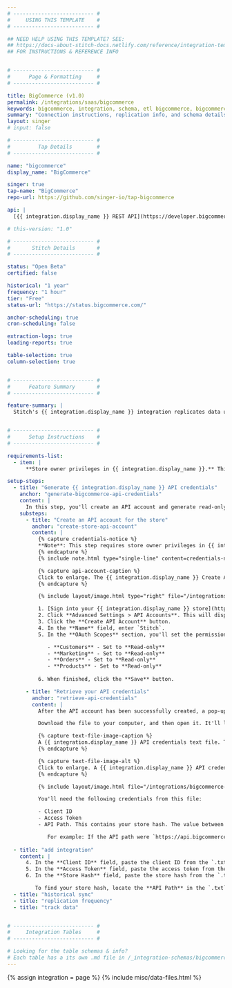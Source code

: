 ```yaml
---
# -------------------------- #
#     USING THIS TEMPLATE    #
# -------------------------- #

## NEED HELP USING THIS TEMPLATE? SEE:
## https://docs-about-stitch-docs.netlify.com/reference/integration-templates/saas/
## FOR INSTRUCTIONS & REFERENCE INFO


# -------------------------- #
#      Page & Formatting     #
# -------------------------- #

title: BigCommerce (v1.0)
permalink: /integrations/saas/bigcommerce
keywords: bigcommerce, integration, schema, etl bigcommerce, bigcommerce etl, bigcommerce schema
summary: "Connection instructions, replication info, and schema details for Stitch's BigCommerce integration."
layout: singer
# input: false

# -------------------------- #
#         Tap Details        #
# -------------------------- #

name: "bigcommerce"
display_name: "BigCommerce"

singer: true 
tap-name: "BigCommerce"
repo-url: https://github.com/singer-io/tap-bigcommerce

api: |
  [{{ integration.display_name }} REST API](https://developer.bigcommerce.com/){:target="new"}

# this-version: "1.0"

# -------------------------- #
#       Stitch Details       #
# -------------------------- #

status: "Open Beta"
certified: false

historical: "1 year"
frequency: "1 hour"
tier: "Free"
status-url: "https://status.bigcommerce.com/"

anchor-scheduling: true
cron-scheduling: false

extraction-logs: true
loading-reports: true

table-selection: true
column-selection: true


# -------------------------- #
#      Feature Summary       #
# -------------------------- #

feature-summary: |
  Stitch's {{ integration.display_name }} integration replicates data using the {{ integration.api | flatify }}. Refer to the [Schema](#schema) section for a list of objects available for replication.


# -------------------------- #
#      Setup Instructions    #
# -------------------------- #

requirements-list:
  - item: |
      **Store owner privileges in {{ integration.display_name }}.** This is required to create an API account, which will generate {{ integration.display_name }} API credentials. In {{ integration.display_name }}, [only store owners can create API accounts](https://developer.bigcommerce.com/api-docs/getting-started/authentication){:target="new"}.

setup-steps:
  - title: "Generate {{ integration.display_name }} API credentials"
    anchor: "generate-bigcommerce-api-credentials"
    content: |
      In this step, you'll create an API account and generate read-only API credentials for the {{ integration.display_name }} store you want to connect to Stitch.
    substeps:
      - title: "Create an API account for the store"
        anchor: "create-store-api-account"
        content: |
          {% capture credentials-notice %}
          **Note**: This step requires store owner privileges in {{ integration.display_name }}.
          {% endcapture %}
          {% include note.html type="single-line" content=credentials-notice %}

          {% capture api-account-caption %}
          Click to enlarge. The {{ integration.display_name }} Create API Account page, with required permissions highlighted.
          {% endcapture %}

          {% include layout/image.html type="right" file="/integrations/bigcommerce-api-permissions.png" max-width="350" alt=api-account-caption enlarge=true %}

          1. [Sign into your {{ integration.display_name }} store](https://login.bigcommerce.com/login){:target="new"} as the store owner.
          2. Click **Advanced Settings > API Accounts**. This will display the Store API Accounts page.
          3. Click the **Create API Account** button.
          4. In the **Name** field, enter `Stitch`.
          5. In the **OAuth Scopes** section, you'll set the permissions that Stitch has. Define the following fields:

             - **Customers** - Set to **Read-only**
             - **Marketing** - Set to **Read-only**
             - **Orders** - Set to **Read-only**
             - **Products** - Set to **Read-only**
             
          6. When finished, click the **Save** button.

      - title: "Retrieve your API credentials"
        anchor: "retrieve-api-credentials"
        content: |
          After the API account has been successfully created, a pop-up will display and you'll be prompted to download a `.txt` file containing the API credentials. **If you aren't prompted to download the `.txt` file or you encounter other issues**, [contact {{ integration.display_name }} support](https://support.bigcommerce.com/s/){:target="new"}.

          Download the file to your computer, and then open it. It'll look similar to the following:

          {% capture text-file-image-caption %}
          A {{ integration.display_name }} API credentials text file. The highlighted portion of the API path is the store hash.
          {% endcapture %}

          {% capture text-file-image-alt %}
          Click to enlarge. A {{ integration.display_name }} API credentials text file. The store has portion of the API path is highlighted.
          {% endcapture %}

          {% include layout/image.html file="/integrations/bigcommerce-api-text-file.png" alt=text-file-image-alt caption=text-file-image-caption enlarge=true %}

          You'll need the following credentials from this file:

          - Client ID
          - Access Token
          - API Path. This contains your store hash. The value between `stores/` and `/v3/` in the API path is your store hash - this is highlighted in the image above.

             For example: If the API path were `https://api.bigcommerce.com/stores/123456/v3/`, the store hash would be `123456`.
      
  - title: "add integration"
    content: |
      4. In the **Client ID** field, paste the client ID from the `.txt` file you opened in [Step 1.2](#retrieve-api-credentials).
      5. In the **Access Token** field, paste the access token from the `.txt` file you opened in [Step 1.2](#retrieve-api-credentials).
      6. In the **Store Hash** field, paste the store hash from the `.txt` file you opened in [Step 1.2](#retrieve-api-credentials).

         To find your store hash, locate the **API Path** in the `.txt` file. The value between `stores/` and `/v3/` in the API path is your store hash. For example: If the API path were `https://api.bigcommerce.com/stores/123456/v3/`, the store hash would be `123456`.
  - title: "historical sync"
  - title: "replication frequency"
  - title: "track data"


# -------------------------- #
#     Integration Tables     #
# -------------------------- #

# Looking for the table schemas & info?
# Each table has a its own .md file in /_integration-schemas/bigcommerce
---
```

{% assign integration = page %}
{% include misc/data-files.html %}